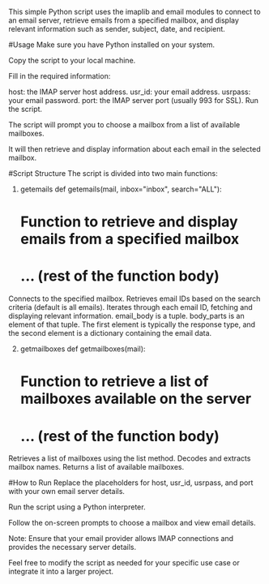 This simple Python script uses the imaplib and email modules to connect to an email server, retrieve emails from a specified mailbox, and display relevant information such as sender, subject, date, and recipient.

#Usage
Make sure you have Python installed on your system.

Copy the script to your local machine.

Fill in the required information:

host: the IMAP server host address.
usr_id: your email address.
usrpass: your email password.
port: the IMAP server port (usually 993 for SSL).
Run the script.

The script will prompt you to choose a mailbox from a list of available mailboxes.

It will then retrieve and display information about each email in the selected mailbox.

#Script Structure
The script is divided into two main functions:

1. getemails
def getemails(mail, inbox="inbox", search="ALL"):
    # Function to retrieve and display emails from a specified mailbox
    
    # ... (rest of the function body)
   
Connects to the specified mailbox.
Retrieves email IDs based on the search criteria (default is all emails).
Iterates through each email ID, fetching and displaying relevant information.
email_body is a tuple.
body_parts is an element of that tuple.
The first element is typically the response type, and the second element is a dictionary containing the email data.

2. getmailboxes
def getmailboxes(mail):
    # Function to retrieve a list of mailboxes available on the server
    
    # ... (rest of the function body)
Retrieves a list of mailboxes using the list method.
Decodes and extracts mailbox names.
Returns a list of available mailboxes.

#How to Run
Replace the placeholders for host, usr_id, usrpass, and port with your own email server details.

Run the script using a Python interpreter.

Follow the on-screen prompts to choose a mailbox and view email details.

Note: Ensure that your email provider allows IMAP connections and provides the necessary server details.

Feel free to modify the script as needed for your specific use case or integrate it into a larger project.









